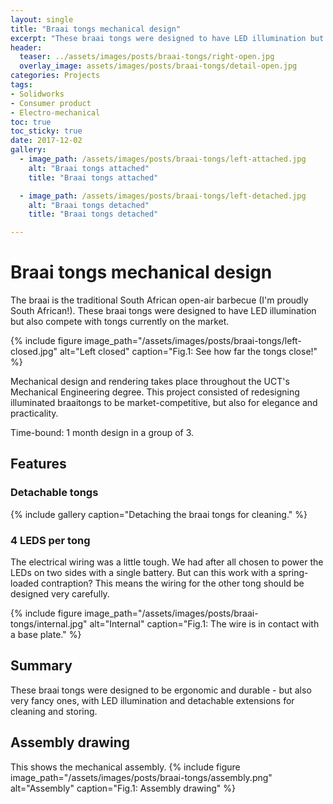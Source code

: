 ```yaml
---
layout: single
title: "Braai tongs mechanical design"
excerpt: "These braai tongs were designed to have LED illumination but also compete with tongs currently on the market."
header:
  teaser: ../assets/images/posts/braai-tongs/right-open.jpg
  overlay_image: assets/images/posts/braai-tongs/detail-open.jpg
categories: Projects
tags:
- Solidworks
- Consumer product
- Electro-mechanical 
toc: true
toc_sticky: true
date: 2017-12-02
gallery:
  - image_path: /assets/images/posts/braai-tongs/left-attached.jpg
    alt: "Braai tongs attached"
    title: "Braai tongs attached"

  - image_path: /assets/images/posts/braai-tongs/left-detached.jpg
    alt: "Braai tongs detached"
    title: "Braai tongs detached"

---
```


# Braai tongs mechanical design

The braai is the traditional South African open-air barbecue (I'm proudly South African!). These braai tongs were designed to have LED illumination but also compete with tongs currently on the market.

{%
include figure
image_path="/assets/images/posts/braai-tongs/left-closed.jpg"
alt="Left closed"
caption="Fig.1: See how far the tongs close!"
%}

Mechanical design and rendering takes place throughout the UCT's Mechanical Engineering degree. This project consisted of redesigning illuminated braaitongs to be market-competitive, but also for elegance and practicality.

Time-bound: 1 month design in a group of 3.

## Features
### Detachable tongs

{% include gallery caption="Detaching the braai tongs for cleaning." %}

### 4 LEDS per tong
The electrical wiring was a little tough. We had after all chosen to power the LEDs on two sides with a single battery. But can this work with a spring-loaded contraption? This means the wiring for the other tong should be designed very carefully.

{%
include figure
image_path="/assets/images/posts/braai-tongs/internal.jpg"
alt="Internal"
caption="Fig.1: The wire is in contact with a base plate."
%}

## Summary
These braai tongs were designed to be ergonomic and durable - but also very fancy ones, with LED illumination and detachable extensions for cleaning and storing.

## Assembly drawing
This shows the mechanical assembly.
{%
include figure
image_path="/assets/images/posts/braai-tongs/assembly.png"
alt="Assembly"
caption="Fig.1: Assembly drawing"
%}
